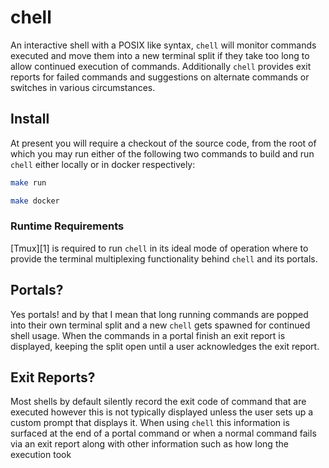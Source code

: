 # chell

An interactive shell with a POSIX like syntax, `chell` will monitor commands executed and move them into a new terminal split if they take too long to allow continued execution of commands. Additionally `chell` provides exit reports for failed commands and suggestions on alternate commands or switches in various circumstances.

## Install

At present you will require a checkout of the source code, from the root of which you may run either of the following two commands to build and run `chell` either locally or in docker respectively:

```bash
make run
```

```bash
make docker
```

### Runtime Requirements

[Tmux][1] is required to run `chell` in its ideal mode of operation where to provide the terminal multiplexing functionality behind `chell` and its portals.

## Portals?

Yes portals! and by that I mean that long running commands are popped into their own terminal split and a new `chell` gets spawned for continued shell usage. When the commands in a portal finish an exit report is displayed, keeping the split open until a user acknowledges the exit report.

## Exit Reports?

Most shells by default silently record the exit code of command that are executed however this is not typically displayed unless the user sets up a custom prompt that displays it. When using `chell` this information is surfaced at the end of a portal command or when a normal command fails via an exit report along with other information such as how long the execution took
